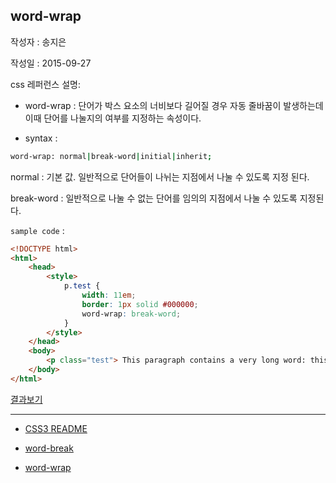 ## word-wrap

작성자 : 송지은

작성일 : 2015-09-27

css 레퍼런스 설명:
 - word-wrap : 단어가 박스 요소의 너비보다 길어질 경우 자동 줄바꿈이 발생하는데 이때 단어를 나눌지의 여부를 지정하는 속성이다.

 - syntax :
```sh
word-wrap: normal|break-word|initial|inherit;
```

normal : 기본 값. 일반적으로 단어들이 나뉘는 지점에서 나눌 수 있도록 지정 된다.

break-word : 일반적으로 나눌 수 없는 단어를 임의의 지점에서 나눌 수 있도록 지정된다.

`sample code` :

```html
<!DOCTYPE html>
<html>
	<head>
		<style>
			p.test {
			    width: 11em;
			    border: 1px solid #000000;
			    word-wrap: break-word;
			}
		</style>
	</head>
	<body>
		<p class="test"> This paragraph contains a very long word: thisisaveryveryveryveryveryverylongword. The long word will break and wrap to the next line.</p>
	</body>
</html>
```

[결과보기](http://www.w3schools.com/cssref/tryit.asp?filename=trycss3_word-wrap)



-----

* [CSS3 README](../README.md)

* [word-break](word-break.md)
* [word-wrap](word-wrap.md)
